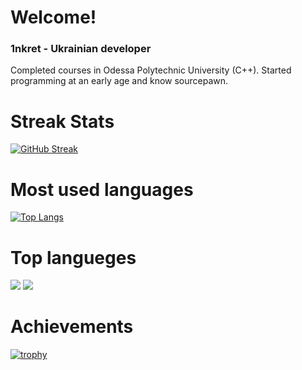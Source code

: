 # Welcome! 

### 1nkret - Ukrainian developer
Completed courses in Odessa Polytechnic University (C++). Started programming at an early age and know sourcepawn.

# Streak Stats 
[![GitHub Streak](https://github-readme-streak-stats.herokuapp.com/?user=DenverCoder1)](https://git.io/streak-stats)

# Most used languages
[![Top Langs](https://github-readme-stats.vercel.app/api/top-langs/?username=anuraghazra&layout=compact)](https://github.com/anuraghazra/github-readme-stats)

# Top langueges 
![](https://github-profile-summary-cards.vercel.app/api/cards/repos-per-language?username=daniilshat&theme=solarized_dark)
![](https://github-profile-summary-cards.vercel.app/api/cards/most-commit-language?username=daniilshat&theme=solarized_dark)

# Achievements
[![trophy](https://github-profile-trophy.vercel.app/?username=ryo-ma)](https://github.com/ryo-ma/github-profile-trophy)
